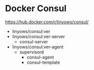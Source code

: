 Docker Consul
=============

https://hub.docker.com/r/linyows/consul/

- linyows/consul:ver
- linyows/consul:ver-server
    - consul-server
- linyows/consul:ver-agent
    - supervisord
        - consul-agent
        - consul-template
